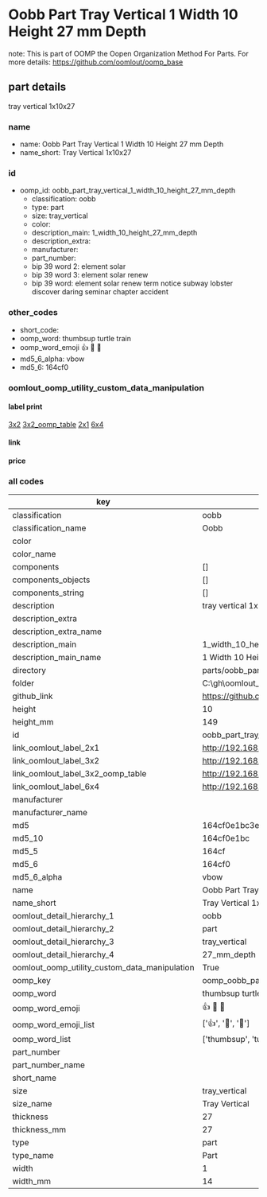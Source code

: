 # Oobb Part Tray Vertical 1 Width 10 Height 27 mm Depth  

note: This is part of OOMP the Oopen Organization Method For Parts. For more details: https://github.com/oomlout/oomp_base

##  part details
  



tray vertical 1x10x27



### name
* name: Oobb Part Tray Vertical 1 Width 10 Height 27 mm Depth
* name_short: Tray Vertical 1x10x27 
### id
* oomp_id: oobb_part_tray_vertical_1_width_10_height_27_mm_depth
  * classification: oobb
  * type: part
  * size: tray_vertical
  * color: 
  * description_main: 1_width_10_height_27_mm_depth
  * description_extra: 
  * manufacturer: 
  * part_number: 
  * bip 39 word 2: element solar
  * bip 39 word 3: element solar renew
  * bip 39 word: element solar renew term notice subway lobster discover daring seminar chapter accident

### other_codes
* short_code: 
* oomp_word: thumbsup turtle train
* oomp_word_emoji :thumbsup: :turtle: :train:
* md5_6_alpha: vbow
* md5_6: 164cf0






### oomlout_oomp_utility_custom_data_manipulation
#### label print
[3x2](http://192.168.1.245:1112/?label=oomp%20vbow)
[3x2_oomp_table](http://192.168.1.108:1112/?label=oomp%20vbow)
[2x1](http://192.168.1.242:1112/?label=oomp%20vbow)
[6x4](http://192.168.1.55:1112/?label=oomp%20vbow)    

#### link

                              

#### price







### all codes 
| key | value |  
| --- | --- |  
| classification | oobb |  
| classification_name | Oobb |  
| color |  |  
| color_name |  |  
| components | [] |  
| components_objects | [] |  
| components_string | [] |  
| description | tray vertical 1x10x27 |  
| description_extra |  |  
| description_extra_name |  |  
| description_main | 1_width_10_height_27_mm_depth |  
| description_main_name | 1 Width 10 Height 27 mm Depth |  
| directory | parts/oobb_part_tray_vertical_1_width_10_height_27_mm_depth |  
| folder | C:\gh\oomlout_oobb_version_4_generated_parts\parts\oobb_part_tray_vertical_1_width_10_height_27_mm_depth |  
| github_link | https://github.com/oomlout/oomlout_oomp_part_src/tree/main/parts/oobb_part_tray_vertical_1_width_10_height_27_mm_depth |  
| height | 10 |  
| height_mm | 149 |  
| id | oobb_part_tray_vertical_1_width_10_height_27_mm_depth |  
| link_oomlout_label_2x1 | http://192.168.1.242:1112/?label=oomp%20vbow |  
| link_oomlout_label_3x2 | http://192.168.1.245:1112/?label=oomp%20vbow |  
| link_oomlout_label_3x2_oomp_table | http://192.168.1.108:1112/?label=oomp%20vbow |  
| link_oomlout_label_6x4 | http://192.168.1.55:1112/?label=oomp%20vbow |  
| manufacturer |  |  
| manufacturer_name |  |  
| md5 | 164cf0e1bc3ef06760cb7df76c739a3d |  
| md5_10 | 164cf0e1bc |  
| md5_5 | 164cf |  
| md5_6 | 164cf0 |  
| md5_6_alpha | vbow |  
| name | Oobb Part Tray Vertical 1 Width 10 Height 27 mm Depth |  
| name_short | Tray Vertical 1x10x27  |  
| oomlout_detail_hierarchy_1 | oobb |  
| oomlout_detail_hierarchy_2 | part |  
| oomlout_detail_hierarchy_3 | tray_vertical |  
| oomlout_detail_hierarchy_4 | 27_mm_depth |  
| oomlout_oomp_utility_custom_data_manipulation | True |  
| oomp_key | oomp_oobb_part_tray_vertical_1_width_10_height_27_mm_depth |  
| oomp_word | thumbsup turtle train |  
| oomp_word_emoji | :thumbsup: :turtle: :train: |  
| oomp_word_emoji_list | [':thumbsup:', ':turtle:', ':train:'] |  
| oomp_word_list | ['thumbsup', 'turtle', 'train'] |  
| part_number |  |  
| part_number_name |  |  
| short_name |  |  
| size | tray_vertical |  
| size_name | Tray Vertical |  
| thickness | 27 |  
| thickness_mm | 27 |  
| type | part |  
| type_name | Part |  
| width | 1 |  
| width_mm | 14 |  
